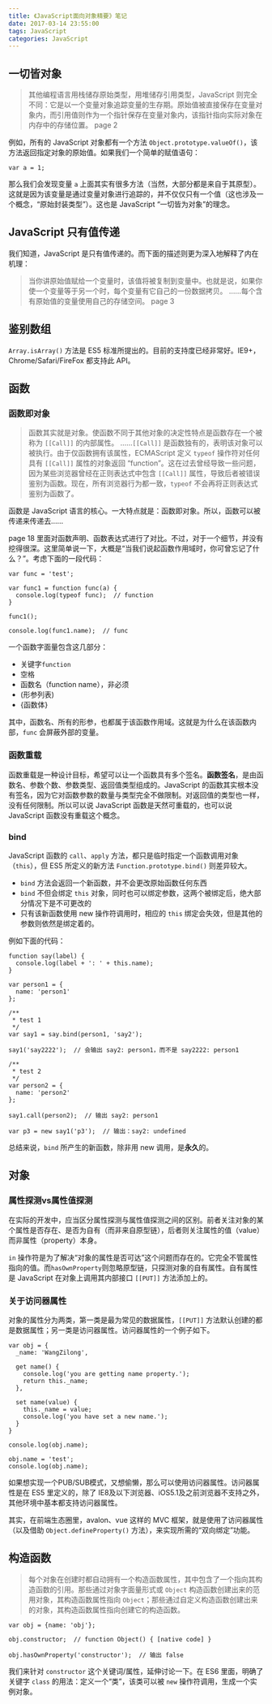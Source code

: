 ```yaml
---
title: 《JavaScript面向对象精要》笔记
date: 2017-03-14 23:55:00
tags: JavaScript
categories: JavaScript
---
```


## 一切皆对象

> 其他编程语言用栈储存原始类型，用堆储存引用类型，JavaScript 则完全不同：它是以一个变量对象追踪变量的生存期。原始值被直接保存在变量对象内，而引用值则作为一个指针保存在变量对象内，该指针指向实际对象在内存中的存储位置。
> page 2

例如，所有的 JavaScript 对象都有一个方法 `Object.prototype.valueOf()`，该方法返回指定对象的原始值。如果我们一个简单的赋值语句：

```
var a = 1;
```

那么我们会发现变量 `a` 上面其实有很多方法（当然，大部分都是来自于其原型）。这就是因为该变量是通过变量对象进行追踪的，并不仅仅只有一个值（这也涉及一个概念，“原始封装类型”）。这也是 JavaScript “一切皆为对象”的理念。


## JavaScript 只有值传递

我们知道，JavaScript 是只有值传递的。而下面的描述则更为深入地解释了内在机理：

> 当你讲原始值赋给一个变量时，该值将被复制到变量中。也就是说，如果你使一个变量等于另一个时，每个变量有它自己的一份数据拷贝。
> ……每个含有原始值的变量使用自己的存储空间。
> page 3

## 鉴别数组

`Array.isArray()` 方法是 ES5 标准所提出的。目前的支持度已经非常好。IE9+，Chrome/Safari/FireFox 都支持此 API。

## 函数

### 函数即对象

> 函数其实就是对象。使函数不同于其他对象的决定性特点是函数存在一个被称为 `[[Call]]` 的内部属性。
> ……`[[Call]]` 是函数独有的，表明该对象可以被执行。由于仅函数拥有该属性，ECMAScript 定义 `typeof` 操作符对任何具有 `[[Call]]` 属性的对象返回 “function”。这在过去曾经导致一些问题，因为某些浏览器曾经在正则表达式中包含 `[[Call]]` 属性，导致后者被错误鉴别为函数。现在，所有浏览器行为都一致，`typeof` 不会再将正则表达式鉴别为函数了。

函数是 JavaScript 语言的核心。一大特点就是：函数即对象。所以，函数可以被传递来传递去……

page 18 里面对函数声明、函数表达式进行了对比。不过，对于一个细节，并没有挖得很深。这里简单说一下，大概是“当我们说起函数作用域时，你可曾忘记了什么？”。考虑下面的一段代码：

```
var func = 'test';

var func1 = function func(a) {
  console.log(typeof func);  // function
}

func1();

console.log(func1.name);  // func
```

一个函数字面量包含这几部分：

+ 关键字`function`
+ 空格
+ 函数名（function name），非必须
+ (形参列表)
+ {函数体}

其中，函数名、所有的形参，也都属于该函数作用域。这就是为什么在该函数内部，`func` 会屏蔽外部的变量。

### 函数重载

函数重载是一种设计目标，希望可以让一个函数具有多个签名。__函数签名__，是由函数名、参数个数、参数类型、返回值类型组成的。JavaScript 的函数其实根本没有签名，因为它对函数参数的数量与类型完全不做限制。对返回值的类型也一样，没有任何限制。所以可以说 JavaScript 函数是天然可重载的，也可以说 JavaScript 函数没有重载这个概念。


### bind

JavaScript 函数的 `call`、`apply` 方法，都只是临时指定一个函数调用对象（`this`），但 ES5 所定义的新方法 `Function.prototype.bind()` 则差异较大。

+ `bind` 方法会返回一个新函数，并不会更改原始函数任何东西
+ `bind` 不但会绑定 `this` 对象，同时也可以绑定参数，这两个被绑定后，绝大部分情况下是不可更改的
+ 只有该新函数使用 new 操作符调用时，相应的 `this` 绑定会失效，但是其他的参数则依然是绑定着的。

例如下面的代码：

```
function say(label) {
  console.log(label + ': ' + this.name);
}

var person1 = {
  name: 'person1'
};

/**
 * test 1
 */
var say1 = say.bind(person1, 'say2');

say1('say2222');  // 会输出 say2: person1，而不是 say2222: person1

/**
 * test 2
 */
var person2 = {
  name: 'person2'
};

say1.call(person2);  // 输出 say2: person1

var p3 = new say1('p3');  // 输出：say2: undefined
```

总结来说，`bind` 所产生的新函数，除非用 new 调用，是**永久**的。

## 对象

### 属性探测vs属性值探测

在实际的开发中，应当区分属性探测与属性值探测之间的区别。前者关注对象的某个属性是否存在、是否为自有（而非来自原型链），后者则关注属性的值（value）而非属性（property）本身。

`in` 操作符是为了解决“对象的属性是否可达”这个问题而存在的。它完全不管属性指向的值。而`hasOwnProperty`则忽略原型链，只探测对象的自有属性。自有属性是 JavaScript 在对象上调用其内部接口 `[[PUT]]` 方法添加上的。

### 关于访问器属性

对象的属性分为两类，第一类是最为常见的数据属性，`[[PUT]]` 方法默认创建的都是数据属性；另一类是访问器属性。访问器属性的一个例子如下。

```
var obj = {
  _name: 'WangZilong',

  get name() {
    console.log('you are getting name property.');
    return this._name;
  },

  set name(value) {
    this._name = value;
    console.log('you have set a new name.');
  }
}

console.log(obj.name);

obj.name = 'test';
console.log(obj.name);
```

如果想实现一个PUB/SUB模式，又想偷懒，那么可以使用访问器属性。访问器属性是在 ES5 里定义的，除了 IE8及以下浏览器、iOS5.1及之前浏览器不支持之外，其他环境中基本都支持访问器属性。

其实，在前端生态圈里，avalon、vue 这样的 MVC 框架，就是使用了访问器属性（以及借助 `Object.defineProperty()` 方法），来实现所需的“双向绑定”功能。


## 构造函数

> 每个对象在创建时都自动拥有一个构造函数属性，其中包含了一个指向其构造函数的引用。那些通过对象字面量形式或 `Object` 构造函数创建出来的范用对象，其构造函数属性指向 `Object`；那些通过自定义构造函数创建出来的对象，其构造函数属性指向创建它的构造函数。

```
var obj = {name: 'obj'};

obj.constructor;  // function Object() { [native code] }

obj.hasOwnProperty('constructor');  // 输出 false
```

我们来针对 `constructor` 这个关键词/属性，延伸讨论一下。在 ES6 里面，明确了关键字 `class` 的用法：定义一个“类”，该类可以被 `new` 操作符调用，生成一个实例对象。
